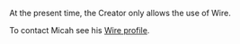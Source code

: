 At the present time, the Creator only allows the use of Wire. 

To contact Micah see his [Wire profile](https://account.wire.com/user-profile/?id=1CFBE1AC-E293-40D5-A38F-1E165D3DE50D).